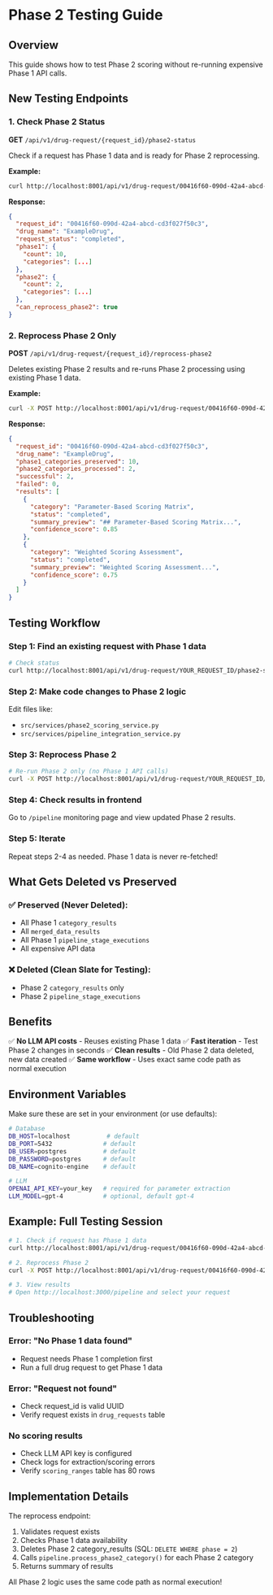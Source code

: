 # Phase 2 Testing Guide

## Overview
This guide shows how to test Phase 2 scoring without re-running expensive Phase 1 API calls.

## New Testing Endpoints

### 1. Check Phase 2 Status
**GET** `/api/v1/drug-request/{request_id}/phase2-status`

Check if a request has Phase 1 data and is ready for Phase 2 reprocessing.

**Example:**
```bash
curl http://localhost:8001/api/v1/drug-request/00416f60-090d-42a4-abcd-cd3f027f50c3/phase2-status
```

**Response:**
```json
{
  "request_id": "00416f60-090d-42a4-abcd-cd3f027f50c3",
  "drug_name": "ExampleDrug",
  "request_status": "completed",
  "phase1": {
    "count": 10,
    "categories": [...]
  },
  "phase2": {
    "count": 2,
    "categories": [...]
  },
  "can_reprocess_phase2": true
}
```

### 2. Reprocess Phase 2 Only
**POST** `/api/v1/drug-request/{request_id}/reprocess-phase2`

Deletes existing Phase 2 results and re-runs Phase 2 processing using existing Phase 1 data.

**Example:**
```bash
curl -X POST http://localhost:8001/api/v1/drug-request/00416f60-090d-42a4-abcd-cd3f027f50c3/reprocess-phase2
```

**Response:**
```json
{
  "request_id": "00416f60-090d-42a4-abcd-cd3f027f50c3",
  "drug_name": "ExampleDrug",
  "phase1_categories_preserved": 10,
  "phase2_categories_processed": 2,
  "successful": 2,
  "failed": 0,
  "results": [
    {
      "category": "Parameter-Based Scoring Matrix",
      "status": "completed",
      "summary_preview": "## Parameter-Based Scoring Matrix...",
      "confidence_score": 0.85
    },
    {
      "category": "Weighted Scoring Assessment",
      "status": "completed",
      "summary_preview": "Weighted Scoring Assessment...",
      "confidence_score": 0.75
    }
  ]
}
```

## Testing Workflow

### Step 1: Find an existing request with Phase 1 data
```bash
# Check status
curl http://localhost:8001/api/v1/drug-request/YOUR_REQUEST_ID/phase2-status
```

### Step 2: Make code changes to Phase 2 logic
Edit files like:
- `src/services/phase2_scoring_service.py`
- `src/services/pipeline_integration_service.py`

### Step 3: Reprocess Phase 2
```bash
# Re-run Phase 2 only (no Phase 1 API calls)
curl -X POST http://localhost:8001/api/v1/drug-request/YOUR_REQUEST_ID/reprocess-phase2
```

### Step 4: Check results in frontend
Go to `/pipeline` monitoring page and view updated Phase 2 results.

### Step 5: Iterate
Repeat steps 2-4 as needed. Phase 1 data is never re-fetched!

## What Gets Deleted vs Preserved

### ✅ Preserved (Never Deleted):
- All Phase 1 `category_results`
- All `merged_data_results`
- All Phase 1 `pipeline_stage_executions`
- All expensive API data

### ❌ Deleted (Clean Slate for Testing):
- Phase 2 `category_results` only
- Phase 2 `pipeline_stage_executions`

## Benefits

✅ **No LLM API costs** - Reuses existing Phase 1 data
✅ **Fast iteration** - Test Phase 2 changes in seconds
✅ **Clean results** - Old Phase 2 data deleted, new data created
✅ **Same workflow** - Uses exact same code path as normal execution

## Environment Variables

Make sure these are set in your environment (or use defaults):

```bash
# Database
DB_HOST=localhost          # default
DB_PORT=5432              # default
DB_USER=postgres          # default
DB_PASSWORD=postgres      # default
DB_NAME=cognito-engine    # default

# LLM
OPENAI_API_KEY=your_key   # required for parameter extraction
LLM_MODEL=gpt-4           # optional, default gpt-4
```

## Example: Full Testing Session

```bash
# 1. Check if request has Phase 1 data
curl http://localhost:8001/api/v1/drug-request/00416f60-090d-42a4-abcd-cd3f027f50c3/phase2-status

# 2. Reprocess Phase 2
curl -X POST http://localhost:8001/api/v1/drug-request/00416f60-090d-42a4-abcd-cd3f027f50c3/reprocess-phase2

# 3. View results
# Open http://localhost:3000/pipeline and select your request
```

## Troubleshooting

### Error: "No Phase 1 data found"
- Request needs Phase 1 completion first
- Run a full drug request to get Phase 1 data

### Error: "Request not found"
- Check request_id is valid UUID
- Verify request exists in `drug_requests` table

### No scoring results
- Check LLM API key is configured
- Check logs for extraction/scoring errors
- Verify `scoring_ranges` table has 80 rows

## Implementation Details

The reprocess endpoint:
1. Validates request exists
2. Checks Phase 1 data availability
3. Deletes Phase 2 category_results (SQL: `DELETE WHERE phase = 2`)
4. Calls `pipeline.process_phase2_category()` for each Phase 2 category
5. Returns summary of results

All Phase 2 logic uses the same code path as normal execution!
